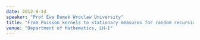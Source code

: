 ```yaml
---
date: 2012-9-14
speaker: "Prof Ewa Damek Wroclaw University"
title: "From Poisson kernels to stationary measures for random recursions"
venue: "Department of Mathematics, LH-I"
---
```


